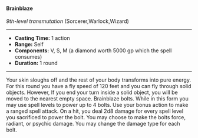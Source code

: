#### Brainblaze
*9th-level transmutation* (Sorcerer,Warlock,Wizard)
___
- **Casting Time:** 1 action
- **Range:** Self
- **Components:** V, S, M (a diamond worth 5000 gp which the spell consumes)
- **Duration:** 1 round
---
Your skin sloughs off and the rest of your body
transforms into pure energy. For this round you
have a fly speed of 120 feet and you can fly through
solid objects. However, If you end your turn inside a
solid object, you will be moved to the nearest empty
space.
Brainblaze bolts. While in this form you may
use spell levels to power up to 4 bolts. Use your
bonus action to make a ranged spell attack. On a
hit, you deal 2d8 damage for every spell level you
sacrificed to power the bolt. You may choose to
make the bolts force, radiant, or psychic damage.
You may change the damage type for each bolt.

